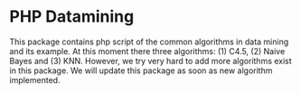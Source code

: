 # PHP Datamining

This package contains php script of the common algorithms in data mining and its example. At this moment there three algorithms: (1) C4.5, (2) Naive Bayes and (3) KNN. However, we try very hard to add more algorithms exist in this package. We will update this package as soon as new algorithm implemented.  
